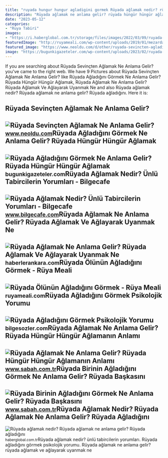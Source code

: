 ```yaml
---
title: "ruyada hungur hungur agladigini gormek Rüyada ağlamak nedir? rüyada ağlamak ne anlama gelir? rüyada ağladığını"
description: "Rüyada ağlamak ne anlama gelir? rüyada hüngür hüngür ağlamanın anlamı"
date: "2023-05-12"
categories:
- "Ruya Tabiri"
images:
- "https://i.haberglobal.com.tr/storage/files/images/2022/03/09/ruyada-aglamak-nedir-ruyada-aglamak-ne-anlama-gelir-ruyada-agladigini-gormek-ne-demek-57fr.jpg"
featuredImage: "http://ruyameali.com/wp-content/uploads/2019/01/mezarda-olunun-agladigini-gormek-1024x511.jpg"
featured_image: "https://www.neoldu.com/d/other/ruyada-sevincten-agladigini-gormek.jpg"
image: "https://bugunkigazeteler.com/wp-content/uploads/2023/02/ruyada-agladigini-gormek-ne-anlama-gelir-ruyada-hungur-hungur-aglamak-nasil-yorumlanir.jpg"
---
```


If you are searching about Rüyada Sevinçten Ağlamak Ne Anlama Gelir? you've came to the right web. We have 9 Pictures about Rüyada Sevinçten Ağlamak Ne Anlama Gelir? like Rüyada Ağladığını Görmek Ne Anlama Gelir? Rüyada Hüngür Hüngür Ağlamak, Rüyada Ağlamak Ne Anlama Gelir? Rüyada Ağlamak Ve Ağlayarak Uyanmak Ne and also Rüyada ağlamak nedir? Rüyada ağlamak ne anlama gelir? Rüyada ağladığını. Here it is:

Rüyada Sevinçten Ağlamak Ne Anlama Gelir?
-----------------------------------------

 ![Rüyada Sevinçten Ağlamak Ne Anlama Gelir?](https://www.neoldu.com/d/other/ruyada-sevincten-agladigini-gormek.jpg) <small>www.neoldu.com</small>Rüyada Ağladığını Görmek Ne Anlama Gelir? Rüyada Hüngür Hüngür Ağlamak
----------------------------------------------------------------------

 ![Rüyada Ağladığını Görmek Ne Anlama Gelir? Rüyada Hüngür Hüngür Ağlamak](https://bugunkigazeteler.com/wp-content/uploads/2023/02/ruyada-agladigini-gormek-ne-anlama-gelir-ruyada-hungur-hungur-aglamak-nasil-yorumlanir.jpg) <small>bugunkigazeteler.com</small>Rüyada Ağlamak Nedir? Ünlü Tabircilerin Yorumları - Bilgecafe
-------------------------------------------------------------

 ![Rüyada Ağlamak Nedir? Ünlü Tabircilerin Yorumları - Bilgecafe](https://bilgecafe.com/wp-content/uploads/2020/05/ruyada-hungur-hungur-aglamak.jpg) <small>www.bilgecafe.com</small>Rüyada Ağlamak Ne Anlama Gelir? Rüyada Ağlamak Ve Ağlayarak Uyanmak Ne
----------------------------------------------------------------------

 ![Rüyada Ağlamak Ne Anlama Gelir? Rüyada Ağlamak Ve Ağlayarak Uyanmak Ne](https://static.daktilo.com/sites/415/uploads/2021/09/09/large/616x321-ruyada-aglamak-ne-demek-ruyada-agladigini-gormek-neye-isarettir-1594295853562-1631169050.jpg) <small>haberlerankara.com</small>Rüyada Ölünün Ağladığını Görmek - Rüya Meali
--------------------------------------------

 ![Rüyada Ölünün Ağladığını Görmek - Rüya Meali](http://ruyameali.com/wp-content/uploads/2019/01/mezarda-olunun-agladigini-gormek-1024x511.jpg) <small>ruyameali.com</small>Rüyada Ağladığını Görmek Psikolojik Yorumu
------------------------------------------

 ![Rüyada Ağladığını Görmek Psikolojik Yorumu](https://bilgesozler.com/wp-content/uploads/2023/02/ruyada-agladigini-gormek-psikolojik-yorumu.jpg) <small>bilgesozler.com</small>Rüyada Ağlamak Ne Anlama Gelir? Rüyada Hüngür Hüngür Ağlamanın Anlamı
---------------------------------------------------------------------

 ![Rüyada Ağlamak Ne Anlama Gelir? Rüyada Hüngür Hüngür Ağlamanın Anlamı](https://iasbh.tmgrup.com.tr/6c10f6/752/395/0/101/724/481?u=https://isbh.tmgrup.com.tr/sbh/2023/03/21/ruyada-aglamak-ne-anlama-gelir-ruyada-hungur-hungur-cok-aglamak-anlami-1679380884182.jpg) <small>www.sabah.com.tr</small>Rüyada Birinin Ağladığını Görmek Ne Anlama Gelir? Rüyada Başkasını
------------------------------------------------------------------

 ![Rüyada Birinin Ağladığını Görmek Ne Anlama Gelir? Rüyada Başkasını](https://iasbh.tmgrup.com.tr/6f45a8/650/344/0/75/724/455?u=https://isbh.tmgrup.com.tr/sbh/2021/09/02/ruyada-birinin-agladigini-gormek-ne-anlama-gelir-ruyada-aglayan-biri-gormek-ne-demek-1630581975764.jpg) <small>www.sabah.com.tr</small>Rüyada Ağlamak Nedir? Rüyada Ağlamak Ne Anlama Gelir? Rüyada Ağladığını
-----------------------------------------------------------------------

 ![Rüyada ağlamak nedir? Rüyada ağlamak ne anlama gelir? Rüyada ağladığını](https://i.haberglobal.com.tr/storage/files/images/2022/03/09/ruyada-aglamak-nedir-ruyada-aglamak-ne-anlama-gelir-ruyada-agladigini-gormek-ne-demek-57fr.jpg) <small>haberglobal.com.tr</small>Rüyada ağlamak nedir? ünlü tabircilerin yorumları. Rüyada ağladığını görmek psikolojik yorumu. Rüyada ağlamak ne anlama gelir? rüyada ağlamak ve ağlayarak uyanmak ne
